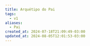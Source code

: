 ```yaml
---
title: Arquétipo do Pai
tags:
  - v1
aliases:
  - Pai
created_at: 2024-07-18T21:09:49-03:00
updated_at: 2024-08-05T12:01:53-03:00
---
```

